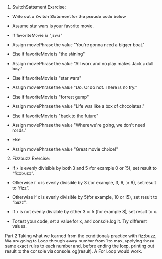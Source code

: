 1. SwitchSattement Exercise:
- Write out a Switch Statement for the pseudo code below

- Assume star wars is your favorite movie.

- If favoriteMovie is "jaws"

- Assign moviePhrase the value "You're gonna need a bigger boat."

- Else if favoriteMovie is "the shining"

- Assign moviePhrase the value "All work and no play makes Jack a dull boy."

- Else if favoriteMovie is "star wars"

- Assign moviePhrase the value "Do. Or do not. There is no try."

- Else if favoriteMovie is "forrest gump"

- Assign moviePhrase the value "Life was like a box of chocolates."

- Else if favoriteMovie is "back to the future"

-  Assign moviePhrase the value "Where we're going, we don't need roads."

-  Else
-  Assign moviePhrase the value "Great movie choice!"


2. Fizzbuzz Exercise:
- If x is evenly divisible by both 3 and 5 (for example 0 or 15), set result to “fizzbuzz”.

- Otherwise if x is evenly divisible by 3 (for example, 3, 6, or 9), set result to “fizz”.

- Otherwise if x is evenly divisible by 5(for example, 10 or 15), set result to “buzz”.

- If x is not evenly divisible by either 3 or 5 (for example 8), set result to x.

- To test your code, set a value for x, and console.log it. Try different values. 

Part 2
Taking what we learned from the conditionals practice with fizzbuzz, We are going to Loop through every number from 1 to max, applying those same exact rules to each number and, before ending the loop, printing out result to the console via console.log(result). A For Loop would work. 
